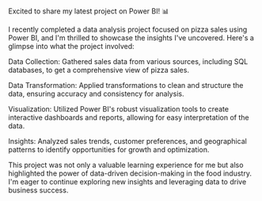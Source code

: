Excited to share my latest project on Power BI! 📊

I recently completed a data analysis project focused on pizza sales using Power BI, and I'm thrilled to showcase the insights I've uncovered. Here's a glimpse into what the project involved:

Data Collection:
Gathered sales data from various sources, including SQL databases, to get a comprehensive view of pizza sales.

Data Transformation:
Applied transformations to clean and structure the data, ensuring accuracy and consistency for analysis.

Visualization:
Utilized Power BI's robust visualization tools to create interactive dashboards and reports, allowing for easy interpretation of the data.

Insights:
Analyzed sales trends, customer preferences, and geographical patterns to identify opportunities for growth and optimization.

This project was not only a valuable learning experience for me but also highlighted the power of data-driven decision-making in the food industry. I'm eager to continue exploring new insights and leveraging data to drive business success.
